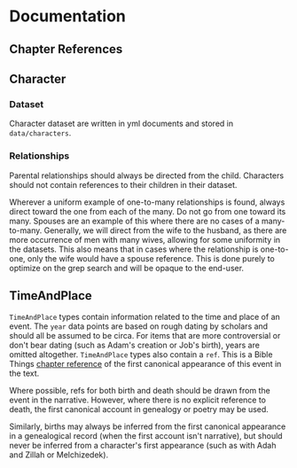 # Documentation

## Chapter References

## Character

### Dataset

Character dataset are written in yml documents and stored in `data/characters`.

### Relationships

Parental relationships should always be directed from the child. Characters should not contain references to their children in their dataset.

Wherever a uniform example of one-to-many relationships is found, always direct toward the one from each of the many. Do not go from one toward its many. Spouses are an example of this where there are no cases of a many-to-many. Generally, we will direct from the wife to the husband, as there are more occurrence of men with many wives, allowing for some uniformity in the datasets. This also means that in cases where the relationship is one-to-one, only the wife would have a spouse reference. This is done purely to optimize on the grep search and will be opaque to the end-user.  

## TimeAndPlace

`TimeAndPlace` types contain information related to the time and place of an event. The `year` data points are based on rough dating by scholars and should all be assumed to be circa. For items that are more controversial or don't bear dating (such as Adam's creation or Job's birth), years are omitted altogether. `TimeAndPlace` types also contain a `ref`. This is a Bible Things [chapter reference](#chapter-references) of the first canonical appearance of this event in the text. 

Where possible, refs for both birth and death should be drawn from the event in the narrative. However, where there is no explicit reference to death, the first canonical account in genealogy or poetry may be used.

Similarly, births may always be inferred from the first canonical appearance in a genealogical record (when the first account isn't narrative), but should never be inferred from a character's first appearance (such as with Adah and Zillah or Melchizedek).

